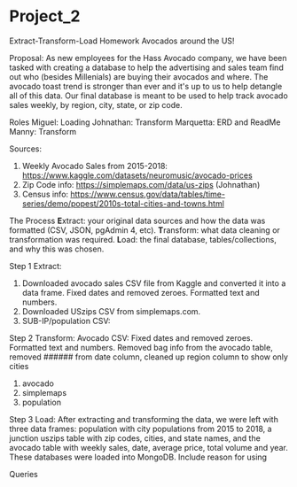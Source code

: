 # Project_2
Extract-Transform-Load Homework
Avocados around the US!

Proposal: As new employees for the Hass Avocado company, we have been tasked with creating a database to help the advertising and sales team find out who (besides Millenials) are buying their avocados and where. The avocado toast trend is stronger than ever and it's up to us to help detangle all of this data. Our final database is meant to be used to help track avocado sales weekly, by region, city, state, or zip code.

Roles
Miguel: Loading
Johnathan: Transform
Marquetta: ERD and ReadMe
Manny: Transform


Sources:
1. Weekly Avocado Sales from 2015-2018: https://www.kaggle.com/datasets/neuromusic/avocado-prices
2. Zip Code info: https://simplemaps.com/data/us-zips (Johnathan)
3. Census info: https://www.census.gov/data/tables/time-series/demo/popest/2010s-total-cities-and-towns.html 

The Process
**E**xtract: your original data sources and how the data was formatted (CSV, JSON, pgAdmin 4, etc).
**T**ransform: what data cleaning or transformation was required.
**L**oad: the final database, tables/collections, and why this was chosen.


Step 1 Extract:
1. Downloaded avocado sales CSV file from Kaggle and converted it into a data frame. Fixed dates and removed zeroes. Formatted text and numbers.
2. Downloaded USzips CSV from simplemaps.com. 
3. SUB-IP/population CSV: 

Step 2 Transform:
Avocado CSV: Fixed dates and removed zeroes. Formatted text and numbers. Removed bag info from the avocado table, removed ###### from date column, cleaned up region column to show only cities
1.	avocado
2.	simplemaps
3.	population

Step 3 Load:
After extracting and transforming the data, we were left with three data frames: population with city populations from 2015 to 2018, a junction uszips table with zip codes, cities, and state names, and the avocado table with weekly sales, date, average price, total volume and year. These databases were loaded into MongoDB. Include reason for using 

Queries
